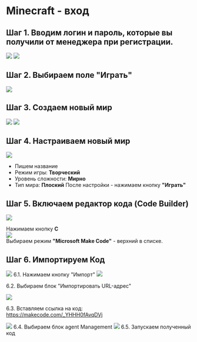 # Minecraft - вход
## Шаг 1. Вводим логин и пароль, которые вы получили от менеджера при регистрации.
<img src = "img/in.jpg">
<img src = "img/in1.jpg">

## Шаг 2. Выбираем поле "Играть"

<img src = "img/step1.jpg">

## Шаг 3. Создаем новый мир

<img src = "img/step2.jpg">  
<img src = "img/step3.jpg">

## Шаг 4. Настраиваем новый мир

<img src = "img/step4.jpg">

* Пишем название  
* Режим игры: **Творческий**
* Уровень сложности: **Мирно**
* Тип мира: **Плоский**
После настройки - нажимаем кнопку **"Играть"**

## Шаг 5. Включаем редактор кода (Code Builder)  

<img src = "img/step6.jpg">  

Нажимаем кнопку **C**  
<img src = "img/step61.jpg">  
Выбираем режим **"Microsoft Make Code"** - верхний в списке.  

## Шаг 6. Импортируем Код  
<img src = "img/step7.jpg">  
6.1. Нажимаем кнопку "Импорт"  

<img src = "img/step8.jpg">  

6.2. Выбираем блок "Импортировать URL-адрес"   

<img src = "img/step9.jpg">  

6.3. Вставляем ссылка на код:  
https://makecode.com/_YHHH0fAvqDVj


<img src = "img/step10.jpg">  
6.4. Выбираем блок agent Management

<img src = "img/step11.jpg">  
6.5. Запускаем полученный код

